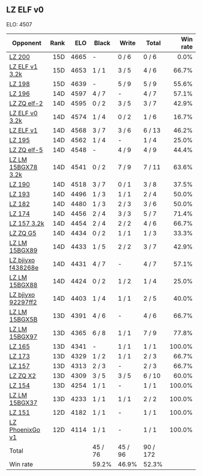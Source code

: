 ## LZ ELF v0 ##

ELO: 4507

Opponent | Rank | ELO | Black | Write | Total | Win rate
---------|-----:|----:|-------|-------|-------|-------:
[LZ 200](LZ%20200.md) | 15D | 4665 | - | 0 / 6 | 0 / 6 | 0.0%
[LZ ELF v1 3.2k](LZ%20ELF%20v1%203.2k.md) | 15D | 4653 | 1 / 1 | 3 / 5 | 4 / 6 | 66.7%
[LZ 198](LZ%20198.md) | 15D | 4639 | - | 5 / 9 | 5 / 9 | 55.6%
[LZ 196](LZ%20196.md) | 14D | 4597 | 4 / 7 | - | 4 / 7 | 57.1%
[LZ ZQ elf-2](LZ%20ZQ%20elf-2.md) | 14D | 4595 | 0 / 2 | 3 / 5 | 3 / 7 | 42.9%
[LZ ELF v0 3.2k](LZ%20ELF%20v0%203.2k.md) | 14D | 4574 | 1 / 4 | 0 / 2 | 1 / 6 | 16.7%
[LZ ELF v1](LZ%20ELF%20v1.md) | 14D | 4568 | 3 / 7 | 3 / 6 | 6 / 13 | 46.2%
[LZ 195](LZ%20195.md) | 14D | 4562 | 1 / 4 | - | 1 / 4 | 25.0%
[LZ ZQ elf-5](LZ%20ZQ%20elf-5.md) | 14D | 4548 | - | 4 / 9 | 4 / 9 | 44.4%
[LZ LM 15BGX78 3.2k](LZ%20LM%2015BGX78%203.2k.md) | 14D | 4541 | 0 / 2 | 7 / 9 | 7 / 11 | 63.6%
[LZ 190](LZ%20190.md) | 14D | 4518 | 3 / 7 | 0 / 1 | 3 / 8 | 37.5%
[LZ 193](LZ%20193.md) | 14D | 4496 | 1 / 3 | 1 / 1 | 2 / 4 | 50.0%
[LZ 182](LZ%20182.md) | 14D | 4480 | 1 / 3 | 2 / 3 | 3 / 6 | 50.0%
[LZ 174](LZ%20174.md) | 14D | 4456 | 2 / 4 | 3 / 3 | 5 / 7 | 71.4%
[LZ 157 3.2k](LZ%20157%203.2k.md) | 14D | 4454 | 2 / 4 | 2 / 2 | 4 / 6 | 66.7%
[LZ ZQ G5](LZ%20ZQ%20G5.md) | 14D | 4434 | 0 / 2 | 1 / 1 | 1 / 3 | 33.3%
[LZ LM 15BGX89](LZ%20LM%2015BGX89.md) | 14D | 4433 | 1 / 5 | 2 / 2 | 3 / 7 | 42.9%
[LZ bjiyxo f438268e](LZ%20bjiyxo%20f438268e.md) | 14D | 4431 | 4 / 7 | - | 4 / 7 | 57.1%
[LZ LM 15BGX88](LZ%20LM%2015BGX88.md) | 14D | 4424 | 0 / 2 | 1 / 2 | 1 / 4 | 25.0%
[LZ bjiyxo 92297ff2](LZ%20bjiyxo%2092297ff2.md) | 14D | 4403 | 1 / 4 | 1 / 1 | 2 / 5 | 40.0%
[LZ LM 15BGX5B](LZ%20LM%2015BGX5B.md) | 13D | 4391 | 4 / 6 | - | 4 / 6 | 66.7%
[LZ LM 15BGX97](LZ%20LM%2015BGX97.md) | 13D | 4365 | 6 / 8 | 1 / 1 | 7 / 9 | 77.8%
[LZ 165](LZ%20165.md) | 13D | 4341 | - | 1 / 1 | 1 / 1 | 100.0%
[LZ 173](LZ%20173.md) | 13D | 4329 | 1 / 2 | 1 / 1 | 2 / 3 | 66.7%
[LZ 157](LZ%20157.md) | 13D | 4313 | 2 / 3 | - | 2 / 3 | 66.7%
[LZ ZQ X2](LZ%20ZQ%20X2.md) | 13D | 4309 | 3 / 5 | 3 / 5 | 6 / 10 | 60.0%
[LZ 154](LZ%20154.md) | 13D | 4254 | 1 / 1 | - | 1 / 1 | 100.0%
[LZ LM 15BGX37](LZ%20LM%2015BGX37.md) | 13D | 4233 | 1 / 1 | 1 / 1 | 2 / 2 | 100.0%
[LZ 151](LZ%20151.md) | 12D | 4182 | 1 / 1 | - | 1 / 1 | 100.0%
[LZ PhoenixGo v1](LZ%20PhoenixGo%20v1.md) | 12D | 4114 | 1 / 1 | - | 1 / 1 | 100.0%
Total | | | 45 / 76 | 45 / 96 | 90 / 172 | 
Win rate| | | 59.2% | 46.9% | 52.3% | 
